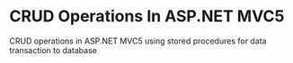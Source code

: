 # CRUD Operations In ASP.NET MVC5
CRUD operations in ASP.NET MVC5 using stored procedures for data transaction to database
